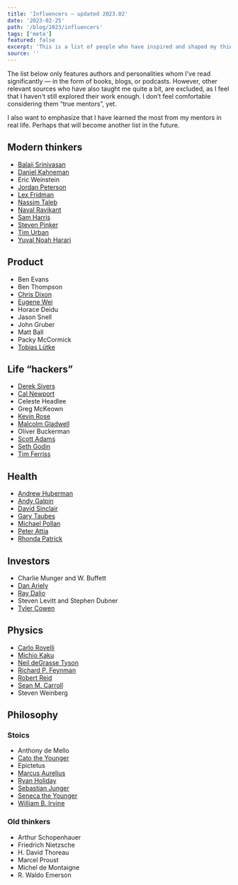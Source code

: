 ```yaml
---
title: 'Influencers — updated 2023.02'
date: '2023-02-25'
path: '/blog/2023/influencers'
tags: ['meta']
featured: false
excerpt: 'This is a list of people who have inspired and shaped my thinking and the way I approach life over time. Although I have never met any of them in person, I consider them mentors from afar.'
source: ''
---
```


The list below only features authors and personalities whom I've read significantly — in the form of books, blogs, or podcasts. However, other relevant sources who have also taught me quite a bit, are excluded, as I feel that I haven't still explored their work enough. I don’t feel comfortable considering them “true mentors”, yet.

I also want to emphasize that I have learned the most from my mentors in real life. Perhaps that will become another list in the future.

## Modern thinkers

- [Balaji Srinivasan](https://en.wikipedia.org/wiki/Balaji_Srinivasan)
- [Daniel Kahneman](https://en.wikipedia.org/wiki/Daniel_Kahneman)
- Eric Weinstein
- [Jordan Peterson](https://en.wikipedia.org/wiki/Jordan_Peterson)
- [Lex Fridman](https://en.wikipedia.org/wiki/Lex_Fridman)
- [Nassim Taleb](https://en.wikipedia.org/wiki/Nassim_Nicholas_Taleb)
- [Naval Ravikant](https://en.wikipedia.org/wiki/Naval_Ravikant)
- [Sam Harris](https://en.wikipedia.org/wiki/Sam_Harris)
- [Steven Pinker](https://en.wikipedia.org/wiki/Steven_Pinker)
- [Tim Urban](https://en.wikipedia.org/wiki/Wait_But_Why)
- [Yuval Noah Harari](https://en.wikipedia.org/wiki/Yuval_Noah_Harari)

## Product

- Ben Evans
- Ben Thompson
- [Chris Dixon](https://en.wikipedia.org/wiki/Chris_Dixon)
- [Eugene Wei](https://twitter.com/eugenewei)
- Horace Deidu
- Jason Snell
- John Gruber
- Matt Ball
- Packy McCormick
- [Tobias Lütke](https://en.wikipedia.org/wiki/Tobias_L%C3%BCtke)

## Life “hackers”

- [Derek Sivers](https://en.wikipedia.org/wiki/Derek_Sivers)
- [Cal Newport](https://en.wikipedia.org/wiki/Cal_Newport)
- Celeste Headlee
- Greg McKeown
- [Kevin Rose](https://en.wikipedia.org/wiki/Kevin_Rose)
- [Malcolm Gladwell](https://en.wikipedia.org/wiki/Malcolm_Gladwell)
- Oliver Buckerman
- [Scott Adams](https://en.wikipedia.org/wiki/Scott_Adams)
- [Seth Godin](https://en.wikipedia.org/wiki/Seth_Godin)
- [Tim Ferriss](https://en.wikipedia.org/wiki/Tim_Ferriss)

## Health

- [Andrew Huberman](https://en.wikipedia.org/wiki/Andrew_D._Huberman)
- [Andy Galpin](https://twitter.com/DrAndyGalpin)
- [David Sinclair](https://en.wikipedia.org/wiki/David_A._Sinclair)
- [Gary Taubes](https://en.wikipedia.org/wiki/Gary_Taubes)
- [Michael Pollan](https://en.wikipedia.org/wiki/Michael_Pollan)
- [Peter Attia](https://en.wikipedia.org/wiki/Peter_Attia)
- [Rhonda Patrick](https://www.foundmyfitness.com/)

## Investors

- Charlie Munger and W. Buffett
- [Dan Ariely](https://en.wikipedia.org/wiki/Dan_Ariely)
- [Ray Dalio](https://en.wikipedia.org/wiki/Ray_Dalio)
- Steven Levitt and Stephen Dubner
- [Tyler Cowen](https://en.wikipedia.org/wiki/Tyler_Cowen)

## Physics

- [Carlo Rovelli](https://en.wikipedia.org/wiki/Carlo_Rovelli)
- [Michio Kaku](https://en.wikipedia.org/wiki/Michio_Kaku)
- [Neil deGrasse Tyson](https://en.wikipedia.org/wiki/Neil_deGrasse_Tyson)
- [Richard P. Feynman](https://en.wikipedia.org/wiki/Richard_Feynman)
- [Robert Reid](<https://en.wikipedia.org/wiki/Robert_Reid_(author)>)
- [Sean M. Carroll](https://en.wikipedia.org/wiki/Sean_M._Carroll)
- Steven Weinberg

## Philosophy

### Stoics

- Anthony de Mello
- [Cato the Younger](https://en.wikipedia.org/wiki/Cato_the_Younger)
- Epictetus
- [Marcus Aurelius](https://en.wikipedia.org/wiki/Marcus_Aurelius)
- [Ryan Holiday](https://en.wikipedia.org/wiki/Ryan_Holiday)
- [Sebastian Junger](https://en.wikipedia.org/wiki/Sebastian_Junger)
- [Seneca the Younger](https://en.wikipedia.org/wiki/Seneca_the_Younger)
- [William B. Irvine](https://www.williambirvine.com/)

### Old thinkers

- Arthur Schopenhauer
- Friedrich Nietzsche
- H. David Thoreau
- Marcel Proust
- Michel de Montaigne
- R. Waldo Emerson
